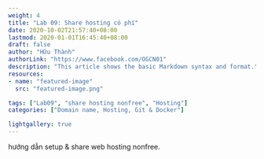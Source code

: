 ```yaml
---
weight: 4
title: "Lab 09: Share hosting có phí"
date: 2020-10-02T21:57:40+08:00
lastmod: 2020-01-01T16:45:40+08:00
draft: false
author: "Hữu Thành"
authorLink: "https://www.facebook.com/OGCN01"
description: "This article shows the basic Markdown syntax and format."
resources:
- name: "featured-image"
  src: "featured-image.png"

tags: ["Lab09", "share hosting nonfree", "Hosting"]
categories: ["Domain name, Hosting, Git & Docker"]

lightgallery: true
---
```


hướng dẫn setup & share web hosting nonfree.

<!--more-->
